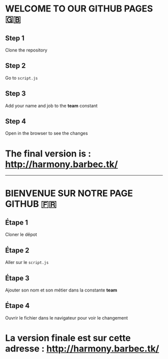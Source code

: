 # WELCOME TO OUR GITHUB PAGES 🇬🇧

## Step 1 
Clone the repository

## Step 2
Go to `script.js` 

## Step 3
Add your name and job to the **team** constant

## Step 4
Open in the browser to see the changes

# The final version is : http://harmony.barbec.tk/


---

# BIENVENUE SUR NOTRE PAGE GITHUB 🇫🇷

## Étape 1 
Cloner le dêpot

## Étape 2
Aller sur le `script.js` 

## Étape 3
Ajouter son nom et son métier dans la constante **team**

## Étape 4 
Ouvrir le fichier dans le navigateur pour voir le changement

# La version finale est sur cette adresse : http://harmony.barbec.tk/
